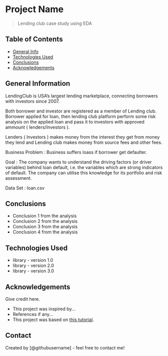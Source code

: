 # Project Name
> Lending club case study using EDA


## Table of Contents
* [General Info](#general-information)
* [Technologies Used](#technologies-used)
* [Conclusions](#conclusions)
* [Acknowledgements](#acknowledgements)

<!-- You can include any other section that is pertinent to your problem -->

## General Information
LendingClub is USA’s largest lending marketplace, connecting borrowers with investors since 2007.

Both borrower and investor are registered as a member of Lending club. Borrower applied for loan, then lending club platform perform some risk analysis on the applied loan and pass it to investors with approved ammount ( lenders/Investors ).

Lenders ( Investors ) makes money from the interest they get from money they lend and Lending club makes money from source fees and other fees.

Business Problem : 
Business suffers loass if borrower get defaulter.

Goal :
The company wants to understand the driving factors (or driver variables) behind loan default, i.e. the variables which are strong indicators of default.  The company can utilise this knowledge for its portfolio and risk assessment. 

Data Set : 
loan.csv

<!-- You don't have to answer all the questions - just the ones relevant to your project. -->

## Conclusions
- Conclusion 1 from the analysis
- Conclusion 2 from the analysis
- Conclusion 3 from the analysis
- Conclusion 4 from the analysis

<!-- You don't have to answer all the questions - just the ones relevant to your project. -->


## Technologies Used
- library - version 1.0
- library - version 2.0
- library - version 3.0

<!-- As the libraries versions keep on changing, it is recommended to mention the version of library used in this project -->

## Acknowledgements
Give credit here.
- This project was inspired by...
- References if any...
- This project was based on [this tutorial](https://www.example.com).


## Contact
Created by [@githubusername] - feel free to contact me!


<!-- Optional -->
<!-- ## License -->
<!-- This project is open source and available under the [... License](). -->

<!-- You don't have to include all sections - just the one's relevant to your project -->
